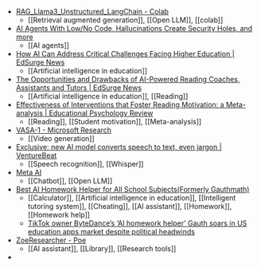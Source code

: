 - [RAG_Llama3_Unstructured_LangChain - Colab](https://colab.research.google.com/drive/1BJYYyrPVe0_9EGyXqeNyzmVZDrCRZwsg#scrollTo=bKZWdc1_J5hm)
	- [[Retrieval augmented generation]], [[Open LLM]], [[colab]]
- [AI Agents With Low/No Code, Hallucinations Create Security Holes, and more](https://www.deeplearning.ai/the-batch/issue-245/)
	- [[AI agents]]
- [How AI Can Address Critical Challenges Facing Higher Education | EdSurge News](https://www.edsurge.com/news/2024-03-29-how-ai-can-address-critical-challenges-facing-higher-education)
	- [[Artificial intelligence in education]]
- [The Opportunities and Drawbacks of AI-Powered Reading Coaches, Assistants and Tutors | EdSurge News](https://www.edsurge.com/news/2024-04-17-the-opportunities-and-drawbacks-of-ai-powered-reading-coaches-assistants-and-tutors)
	- [[Artificial intelligence in education]], [[Reading]]
- [Effectiveness of Interventions that Foster Reading Motivation: a Meta-analysis | Educational Psychology Review](https://link.springer.com/article/10.1007/s10648-023-09719-3)
	- [[Reading]], [[Student motivation]], [[Meta-analysis]]
- [VASA-1 - Microsoft Research](https://www.microsoft.com/en-us/research/project/vasa-1/)
	- [[Video generation]]
- [Exclusive: new AI model converts speech to text, even jargon | VentureBeat](https://venturebeat.com/ai/exclusive-powerful-new-ai-model-accurately-converts-speech-to-text-even-your-companys-jargon/)
	- [[Speech recognition]], [[Whisper]]
- [Meta AI](https://www.meta.ai/)
	- [[Chatbot]], [[Open LLM]]
- [Best AI Homework Helper for All School Subjects(Formerly Gauthmath)](https://www.gauthmath.com/)
	- [[Calculator]], [[Artificial intelligence in education]], [[Intelligent tutoring system]], [[Cheating]], [[AI assistant]], [[Homework]], [[Homework help]]
	- [TikTok owner ByteDance’s ‘AI homework helper’ Gauth soars in US education apps market despite political headwinds](https://www.scmp.com/tech/tech-trends/article/3259369/tiktok-owner-bytedances-ai-homework-helper-gauth-soars-us-education-apps-market-despite-political?_hsmi=303235289)
- [ZoeResearcher - Poe](https://poe.com/ZoeResearcher)
	- [[AI assistant]], [[Library]], [[Research tools]]
-